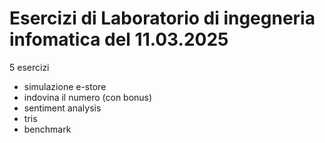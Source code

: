 # Esercizi di Laboratorio di ingegneria infomatica del 11.03.2025
5 esercizi
- simulazione e-store
- indovina il numero (con bonus)
- sentiment analysis
- tris
- benchmark
